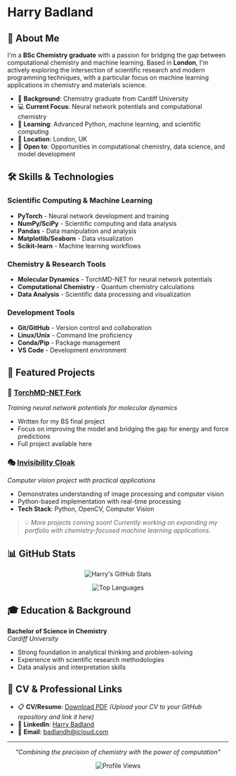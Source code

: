 # Harry Badland

## 🧬 About Me

I'm a **BSc Chemistry graduate** with a passion for bridging the gap between computational chemistry and machine learning. Based in **London**, I'm actively exploring the intersection of scientific research and modern programming techniques, with a particular focus on machine learning applications in chemistry and materials science.

- 🔬 **Background**: Chemistry graduate from Cardiff University
- 💻 **Current Focus**: Neural network potentials and computational chemistry
- 🌱 **Learning**: Advanced Python, machine learning, and scientific computing
- 📍 **Location**: London, UK
- 💼 **Open to**: Opportunities in computational chemistry, data science, and model development

## 🛠️ Skills & Technologies

### Scientific Computing & Machine Learning
- **PyTorch** - Neural network development and training
- **NumPy/SciPy** - Scientific computing and data analysis
- **Pandas** - Data manipulation and analysis
- **Matplotlib/Seaborn** - Data visualization
- **Scikit-learn** - Machine learning workflows

### Chemistry & Research Tools
- **Molecular Dynamics** - TorchMD-NET for neural network potentials
- **Computational Chemistry** - Quantum chemistry calculations
- **Data Analysis** - Scientific data processing and visualization

### Development Tools
- **Git/GitHub** - Version control and collaboration
- **Linux/Unix** - Command line proficiency
- **Conda/Pip** - Package management
- **VS Code** - Development environment

## 🚀 Featured Projects

### 🧠 [TorchMD-NET Fork](https://github.com/hbadland/torchmd-net)
*Training neural network potentials for molecular dynamics*
- Written for my BS final project
- Focus on improving the model and bridging the gap for energy and force predictions
- Full project available here

### 🎭 [Invisibility Cloak](https://github.com/hbadland/invisibility-cloak)
*Computer vision project with practical applications*
- Demonstrates understanding of image processing and computer vision
- Python-based implementation with real-time processing
- **Tech Stack**: Python, OpenCV, Computer Vision

> 💡 *More projects coming soon! Currently working on expanding my portfolio with chemistry-focused machine learning applications.*

## 📊 GitHub Stats

<div align="center">
  
![Harry's GitHub Stats](https://github-readme-stats.vercel.app/api?username=hbadland&show_icons=true&theme=radical&hide_border=true&count_private=true)

![Top Languages](https://github-readme-stats.vercel.app/api/top-langs/?username=hbadland&layout=compact&theme=radical&hide_border=true)

</div>

## 🎓 Education & Background

**Bachelor of Science in Chemistry**  
*Cardiff University*
- Strong foundation in analytical thinking and problem-solving
- Experience with scientific research methodologies
- Data analysis and interpretation skills

## 📄 CV & Professional Links

- 📋 **CV/Resume**: [Download PDF](link-to-your-cv.pdf) *(Upload your CV to your GitHub repository and link it here)*
- 💼 **LinkedIn**: [Harry Badland](https://www.linkedin.com/in/harry-badland-099517237/)
- 📧 **Email**: badlandh@icloud.com


---

<div align="center">

*"Combining the precision of chemistry with the power of computation"*

![Profile Views](https://komarev.com/ghpvc/?username=hbadland&color=brightgreen&style=flat-square)

</div>
